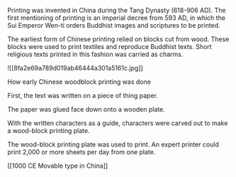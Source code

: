Printing was invented in China during the Tang Dynasty (618-906 AD). The first mentioning of printing is an imperial decree from 593 AD, in which the Sui Emperor Wen-ti orders Buddhist images and scriptures to be printed.

The earliest form of Chinese printing relied on blocks cut from wood. These blocks were used to print textiles and reproduce Buddhist texts. Short religious texts printed in this fashion was carried as charms.

![[8fa2e69a789d019ab46444a301a5161c.jpg]]

How early Chinese woodblock printing was done

First, the text was written on a piece of thing paper.

The paper was glued face down onto a wooden plate.

With the written characters as a guide, characters were carved out to make a wood-block printing plate.

The wood-block printing plate was used to print. An expert printer could print 2,000 or more sheets per day from one plate.

[[1000 CE Movable type in China]]
